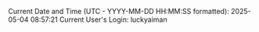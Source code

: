 Current Date and Time (UTC - YYYY-MM-DD HH:MM:SS formatted): 2025-05-04 08:57:21
Current User's Login: luckyaiman
